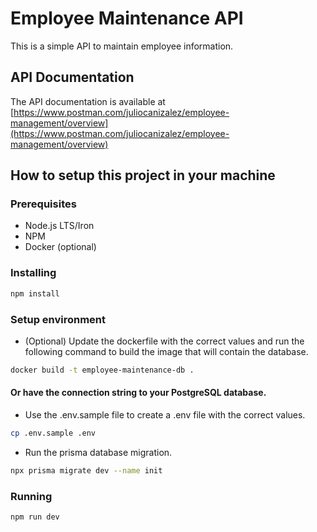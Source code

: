 # Employee Maintenance API

This is a simple API to maintain employee information.

## API Documentation

The API documentation is available at [https://www.postman.com/juliocanizalez/employee-management/overview](https://www.postman.com/juliocanizalez/employee-management/overview)

## How to setup this project in your machine

### Prerequisites

- Node.js LTS/Iron
- NPM
- Docker (optional)

### Installing

```bash
npm install
```

### Setup environment

- (Optional) Update the dockerfile with the correct values and run the following command to build the image that will contain the database.

```bash
docker build -t employee-maintenance-db .
```
#### Or have the connection string to your PostgreSQL database.

- Use the .env.sample file to create a .env file with the correct values.

```bash
cp .env.sample .env
```

- Run the prisma database migration.

```bash
npx prisma migrate dev --name init
```

### Running

```bash
npm run dev
```
